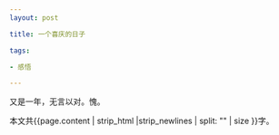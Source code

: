 ```yaml
---
layout: post

title: 一个喜庆的日子

tags:

- 感悟

---
```


又是一年，无言以对。愧。

本文共{{page.content | strip_html |strip_newlines | split: "" | size }}字。
